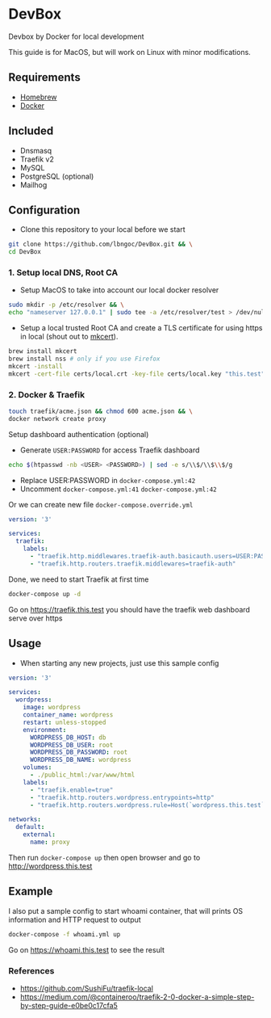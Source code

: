 # DevBox

Devbox by Docker for local development

This guide is for MacOS, but will work on Linux with minor modifications.

## Requirements

- [Homebrew](https://brew.sh/)
- [Docker](https://docs.docker.com/docker-for-mac/install/)

## Included 

- Dnsmasq
- Traefik v2
- MySQL
- PostgreSQL (optional)
- Mailhog

## Configuration

- Clone this repository to your local before we start

```sh
git clone https://github.com/lbngoc/DevBox.git && \
cd DevBox
```

### 1. Setup local DNS, Root CA

- Setup MacOS to take into account our local docker resolver

```sh
sudo mkdir -p /etc/resolver && \
echo "nameserver 127.0.0.1" | sudo tee -a /etc/resolver/test > /dev/null
```

- Setup a local trusted Root CA and create a TLS certificate for using https in local (shout out to [mkcert](https://github.com/FiloSottile/mkcert)).

```sh
brew install mkcert
brew install nss # only if you use Firefox
mkcert -install
mkcert -cert-file certs/local.crt -key-file certs/local.key "this.test" "*.this.test"
```

### 2. Docker & Traefik

```sh
touch traefik/acme.json && chmod 600 acme.json && \
docker network create proxy
```

Setup dashboard authentication (optional)

- Generate `USER:PASSWORD` for access Traefik dashboard

```sh
echo $(htpasswd -nb <USER> <PASSWORD>) | sed -e s/\\$/\\$\\$/g
```

- Replace USER:PASSWORD in `docker-compose.yml:42`
- Uncomment `docker-compose.yml:41` `docker-compose.yml:42`

Or we can create new file `docker-compose.override.yml`

```yml
version: '3'

services:
  traefik:
    labels:
      - "traefik.http.middlewares.traefik-auth.basicauth.users=USER:PASSWORD"
      - "traefik.http.routers.traefik.middlewares=traefik-auth"
```

Done, we need to start Traefik at first time

```sh
docker-compose up -d
```

Go on https://traefik.this.test you should have the traefik web dashboard serve over https

## Usage

- When starting any new projects, just use this sample config

```yml
version: '3'

services:
  wordpress:
    image: wordpress
    container_name: wordpress
    restart: unless-stopped
    environment:
      WORDPRESS_DB_HOST: db
      WORDPRESS_DB_USER: root
      WORDPRESS_DB_PASSWORD: root
      WORDPRESS_DB_NAME: wordpress
    volumes:
      - ./public_html:/var/www/html
    labels:
      - "traefik.enable=true"
      - "traefik.http.routers.wordpress.entrypoints=http"
      - "traefik.http.routers.wordpress.rule=Host(`wordpress.this.test`)"

networks:
  default:
    external:
      name: proxy
```

Then run `docker-compose up` then open browser and go to http://wordpress.this.test


## Example

I also put a sample config to start whoami container, that will prints OS information and HTTP request to output

```sh
docker-compose -f whoami.yml up
```

Go on https://whoami.this.test to see the result

### References

- https://github.com/SushiFu/traefik-local
- https://medium.com/@containeroo/traefik-2-0-docker-a-simple-step-by-step-guide-e0be0c17cfa5
